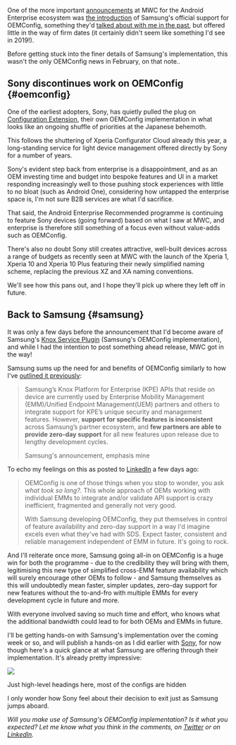 <!---
title: "February was an interesting month for OEMConfig"
date: "2019-03-03"
categories:
  - "enterprise"
tags:
  - "android"
  - "android-enterprise"
  - "emm"
  - "mdm"
  - "modern-management"
  - "oemconfig"
  - "samsung"
  - "sony"
--->

One of the more important [announcements](https://www.samsungknox.com/en/blog/samsung-knox-platform-for-enterprise-evolution-to-5g-enterprise-iot-and-ai) at MWC for the Android Enterprise ecosystem was [the introduction](https://www.blog.google/products/android-enterprise/google-and-samsung-simplify-choosing-android-enterprise/) of Samsung's official support for OEMConfig, something they'd [talked about with me in the past](/docs/enterprise-mobility/android/what-is-oemconfig/), but offered little in the way of firm dates (it certainly didn't seem like something I'd see in 2019!).

Before getting stuck into the finer details of Samsung's implementation, this wasn't the only OEMConfig news in February, on that note..

## Sony discontinues work on OEMConfig {#oemconfig}

One of the earliest adopters, Sony, has quietly pulled the plug on [Configuration Extension](/2018/08/hands-on-with-sonys-oemconfig/), their own OEMConfig implementation in what looks like an ongoing shuffle of priorities at the Japanese behemoth.

This follows the shuttering of Xperia Configurator Cloud already this year, a long-standing service for light device management offered directly by Sony for a number of years.

Sony's evident step back from enterprise is a disappointment, and as an OEM investing time and budget into bespoke features and UI in a market responding increasingly well to those pushing stock experiences with little to no bloat (such as Android One), considering how untapped the enterprise space is, I'm not sure B2B services are what I'd sacrifice.

That said, the Android Enterprise Recommended programme is continuing to feature Sony devices (going forward) based on what I saw at MWC, and enterprise is therefore still something of a focus even without value-adds such as OEMConfig.

There's also no doubt Sony still creates attractive, well-built devices across a range of budgets as recently seen at MWC with the launch of the Xperia 1, Xperia 10 and Xperia 10 Plus featuring their newly simplified naming scheme, replacing the previous XZ and XA naming conventions.

We'll see how this pans out, and I hope they'll pick up where they left off in future.

## Back to Samsung {#samsung}

It was only a few days before the announcement that I'd become aware of Samsung's [Knox Service Plugin](https://play.google.com/store/apps/details?id=com.samsung.android.knox.kpu) (Samsung's OEMConfig implementation), and while I had the intention to post something ahead release, MWC got in the way!

Samsung sums up the need for and benefits of OEMConfig similarly to how I've [outlined it previously](/docs/enterprise-mobility/android/what-is-oemconfig/):

> Samsung’s Knox Platform for Enterprise (KPE) APIs that reside on device are currently used by Enterprise Mobility Management (EMM)/Unified Endpoint Management(UEM) partners and others to integrate support for KPE’s unique security and management features. However, **support for specific features is inconsistent** across Samsung’s partner ecosystem, and **few partners are able to provide zero-day support** for all new features upon release due to lengthy development cycles.
>
> Samsung's announcement, emphasis mine

To echo my feelings on this as posted to [LinkedIn](https://www.linkedin.com/feed/update/urn:li:activity:6506442375966048256/) a few days ago:

> OEMConfig is one of those things when you stop to wonder, you ask _what took so long?_. This whole approach of OEMs working with individual EMMs to integrate and/or validate API support is crazy inefficient, fragmented and generally not very good.
>
> With Samsung developing OEMConfig, they put themselves in control of feature availability and zero-day support in a way I'd imagine excels even what they've had with SDS. Expect faster, consistent and reliable management independent of EMM in future. It's going to rock.

And I'll reiterate once more, Samsung going all-in on OEMConfig is a huge win for both the programme - due to the credibility they will bring with them, legitimising this new type of simplified cross-EMM feature availability which will surely encourage other OEMs to follow - and Samsung themselves as this will undoubtedly mean faster, simpler updates, zero-day support for new features without the to-and-fro with multiple EMMs for every development cycle in future and more.

With everyone involved saving so much time and effort, who knows what the additional bandwidth could lead to for both OEMs and EMMs in future.

I'll be getting hands-on with Samsung's implementation over the coming week or so, and will publish a hands-on as I did earlier with [Sony](/2018/08/hands-on-with-sonys-oemconfig/), for now though here's a quick glance at what Samsung are offering through their implementation. It's already pretty impressive:

![](/wp-content/uploads/2019/03/Screenshot-2019-03-02-at-22.02.23-1140x917.png)

Just high-level headings here, most of the configs are hidden

I only wonder how Sony feel about their decision to exit just as Samsung jumps aboard. 

_Will you make use of Samsung's OEMConfig implementation? Is it what you expected? Let me know what you think in the comments, on [Twitter](https://twitter.com/jasonbayton) or on [LinkedIn](https://linkedin.com/in/jasonbayton)._
